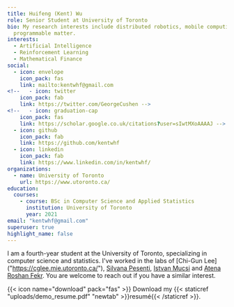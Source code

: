 ```yaml
---
title: Huifeng (Kent) Wu
role: Senior Student at University of Toronto
bio: My research interests include distributed robotics, mobile computing and
  programmable matter.
interests:
  - Artificial Intelligence
  - Reinforcement Learning
  - Mathematical Finance
social:
  - icon: envelope
    icon_pack: fas
    link: mailto:kentwhf@gmail.com
<!--   - icon: twitter
    icon_pack: fab
    link: https://twitter.com/GeorgeCushen -->
<!--   - icon: graduation-cap
    icon_pack: fas
    link: https://scholar.google.co.uk/citations?user=sIwtMXoAAAAJ -->
  - icon: github
    icon_pack: fab
    link: https://github.com/kentwhf
  - icon: linkedin
    icon_pack: fab
    link: https://www.linkedin.com/in/kentwhf/
organizations:
  - name: University of Toronto
    url: https://www.utoronto.ca/
education:
  courses:
    - course: BSc in Computer Science and Applied Statistics
      institution: University of Toronto
      year: 2021
email: "kentwhf@gmail.com"
superuser: true
highlight_name: false
---
```


I am a fourth-year student at the University of Toronto, specializing in computer science and statistics. I've worked in the labs of [Chi-Gun Lee] ("https://cglee.mie.utoronto.ca/"), [Silvana Pesenti]("https://utstat.toronto.edu/pesenti/"), [Istvan Mucsi]("https://nefros.net/about-us/dr-istvan-mucsi-md-phd/") and [Atena Roshan Fekr]("https://bme.utoronto.ca/faculty-research/cross-appointed/atena-roshan-fekr/"). You are welcome to reach out if you have a similar interest.

{{< icon name="download" pack="fas" >}} Download my {{< staticref "uploads/demo_resume.pdf" "newtab" >}}resumé{{< /staticref >}}.

